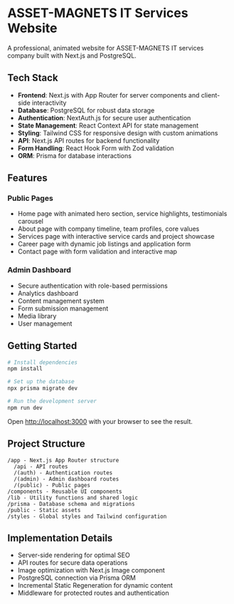 # ASSET-MAGNETS IT Services Website

A professional, animated website for ASSET-MAGNETS IT services company built with Next.js and PostgreSQL.

## Tech Stack

- **Frontend**: Next.js with App Router for server components and client-side interactivity
- **Database**: PostgreSQL for robust data storage
- **Authentication**: NextAuth.js for secure user authentication
- **State Management**: React Context API for state management
- **Styling**: Tailwind CSS for responsive design with custom animations
- **API**: Next.js API routes for backend functionality
- **Form Handling**: React Hook Form with Zod validation
- **ORM**: Prisma for database interactions

## Features

### Public Pages
- Home page with animated hero section, service highlights, testimonials carousel
- About page with company timeline, team profiles, core values
- Services page with interactive service cards and project showcase
- Career page with dynamic job listings and application form
- Contact page with form validation and interactive map

### Admin Dashboard
- Secure authentication with role-based permissions
- Analytics dashboard
- Content management system
- Form submission management
- Media library
- User management

## Getting Started

```bash
# Install dependencies
npm install

# Set up the database
npx prisma migrate dev

# Run the development server
npm run dev
```

Open [http://localhost:3000](http://localhost:3000) with your browser to see the result.

## Project Structure

```
/app - Next.js App Router structure
  /api - API routes
  /(auth) - Authentication routes
  /(admin) - Admin dashboard routes
  /(public) - Public pages
/components - Reusable UI components
/lib - Utility functions and shared logic
/prisma - Database schema and migrations
/public - Static assets
/styles - Global styles and Tailwind configuration
```

## Implementation Details

- Server-side rendering for optimal SEO
- API routes for secure data operations
- Image optimization with Next.js Image component
- PostgreSQL connection via Prisma ORM
- Incremental Static Regeneration for dynamic content
- Middleware for protected routes and authentication